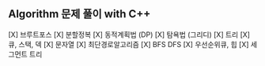 ## Algorithm 문제 풀이  with C++ 
[X] 브루트포스
[X] 분할정복
[X] 동적계획법 (DP)
[X] 탐욕법 (그리디)
[X] 트리
[X] 큐, 스택, 덱
[X] 문자열
[X] 최단경로알고리즘
[X] BFS DFS
[X] 우선순위큐, 힙
[X] 세그먼트 트리
